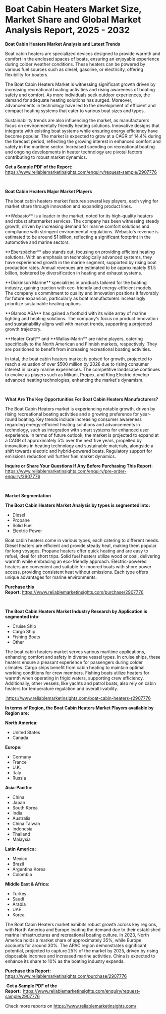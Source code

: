 <p><h1>Boat Cabin Heaters Market Size, Market Share and Global Market Analysis Report, 2025 - 2032</h1></p><p><strong>Boat Cabin Heaters Market Analysis and Latest Trends</strong></p>
<p><p>Boat cabin heaters are specialized devices designed to provide warmth and comfort in the enclosed spaces of boats, ensuring an enjoyable experience during colder weather conditions. These heaters can be powered by various fuel sources such as diesel, gasoline, or electricity, offering flexibility for boaters. </p><p>The Boat Cabin Heaters Market is witnessing significant growth driven by increasing recreational boating activities and rising awareness of boating safety and comfort. As more individuals seek outdoor experiences, the demand for adequate heating solutions has surged. Moreover, advancements in technology have led to the development of efficient and compact heating systems that cater to various boat sizes and types.</p><p>Sustainability trends are also influencing the market, as manufacturers focus on environmentally friendly heating solutions. Innovative designs that integrate with existing boat systems while ensuring energy efficiency have become popular. The market is expected to grow at a CAGR of 14.4% during the forecast period, reflecting the growing interest in enhanced comfort and safety in the maritime sector. Increased spending on recreational boating and ongoing developments in heater technology are pivotal factors contributing to robust market dynamics.</p></p>
<p><strong>Get a Sample PDF of the Report:&nbsp;</strong> <a href="https://www.reliablemarketinsights.com/enquiry/request-sample/2907776?utm_campaign=2951&utm_medium=2&utm_source=Github&utm_content=ia&utm_term=12032025&utm_id=boat-cabin-heaters">https://www.reliablemarketinsights.com/enquiry/request-sample/2907776</a></p>
<p>&nbsp;</p>
<p><strong>Boat Cabin Heaters Major Market Players</strong></p>
<p><p>The boat cabin heaters market features several key players, each vying for market share through innovation and expanding product lines. </p><p>**Webasto** is a leader in the market, noted for its high-quality heaters and robust aftermarket services. The company has been witnessing steady growth, driven by increasing demand for marine comfort solutions and compliance with stringent environmental regulations. Webasto's revenue is estimated to be around $1 billion, reflecting a significant footprint in the automotive and marine sectors.</p><p>**Eberspächer** also stands out, focusing on providing efficient heating solutions. With an emphasis on technologically advanced systems, they have experienced growth in the marine segment, supported by rising boat production rates. Annual revenues are estimated to be approximately $1.5 billion, bolstered by diversification in heating and exhaust systems.</p><p>**Dickinson Marine** specializes in products tailored for the boating industry, gaining traction with eco-friendly and energy-efficient models. The company's commitment to quality and innovation positions it favorably for future expansion, particularly as boat manufacturers increasingly prioritize sustainable heating options.</p><p>**Glamox ASA** has gained a foothold with its wide array of marine lighting and heating solutions. The company's focus on product innovation and sustainability aligns well with market trends, supporting a projected growth trajectory.</p><p>**Heater Craft** and **Wallas-Marin** are niche players, catering specifically to the North American and Finnish markets, respectively. They are positioned to benefit from increasing recreational boating activities.</p><p>In total, the boat cabin heaters market is poised for growth, projected to reach a valuation of over $500 million by 2028 due to rising consumer interest in luxury marine experiences. The competitive landscape continues to evolve as players such as Mikuni, Propex, and King Electric develop advanced heating technologies, enhancing the market's dynamism.</p></p>
<p>&nbsp;</p>
<p><strong>What Are The Key Opportunities For Boat Cabin Heaters Manufacturers?</strong></p>
<p><p>The Boat Cabin Heaters market is experiencing notable growth, driven by rising recreational boating activities and a growing preference for year-round boating. Key trends include increasing consumer awareness regarding energy-efficient heating solutions and advancements in technology, such as integration with smart systems for enhanced user experience. In terms of future outlook, the market is projected to expand at a CAGR of approximately 5% over the next five years, propelled by innovations in heating technology and sustainable materials, alongside a shift towards electric and hybrid-powered boats. Regulatory support for emissions reduction will further fuel market dynamics.</p></p>
<p><strong>Inquire or Share Your Questions If Any Before Purchasing This Report:</strong> <a href="https://www.reliablemarketinsights.com/enquiry/pre-order-enquiry/2907776?utm_campaign=2951&utm_medium=2&utm_source=Github&utm_content=ia&utm_term=12032025&utm_id=boat-cabin-heaters">https://www.reliablemarketinsights.com/enquiry/pre-order-enquiry/2907776</a></p>
<p>&nbsp;</p>
<p><strong>Market Segmentation</strong></p>
<p><strong>The Boat Cabin Heaters Market Analysis by types is segmented into:</strong></p>
<p><ul><li>Diesel</li><li>Propane</li><li>Solid Fuel</li><li>Electric Power</li></ul></p>
<p><p>Boat cabin heaters come in various types, each catering to different needs. Diesel heaters are efficient and provide steady heat, making them popular for long voyages. Propane heaters offer quick heating and are easy to refuel, ideal for short trips. Solid fuel heaters utilize wood or coal, delivering warmth while embracing an eco-friendly approach. Electric-powered heaters are convenient and suitable for moored boats with shore power access, providing consistent heat without emissions. Each type offers unique advantages for marine environments.</p></p>
<p><strong>Purchase this Report:&nbsp;</strong><a href="https://www.reliablemarketinsights.com/purchase/2907776?utm_campaign=2951&utm_medium=2&utm_source=Github&utm_content=ia&utm_term=12032025&utm_id=boat-cabin-heaters">https://www.reliablemarketinsights.com/purchase/2907776</a></p>
<p>&nbsp;</p>
<p><strong>The Boat Cabin Heaters Market Industry Research by Application is segmented into:</strong></p>
<p><ul><li>Cruise Ship</li><li>Cargo Ship</li><li>Fishing Boats</li><li>Other</li></ul></p>
<p><p>The boat cabin heaters market serves various maritime applications, enhancing comfort and safety in diverse vessel types. In cruise ships, these heaters ensure a pleasant experience for passengers during colder climates. Cargo ships benefit from cabin heating to maintain optimal working conditions for crew members. Fishing boats utilize heaters for warmth when operating in frigid waters, supporting crew efficiency. Additionally, other vessels, like yachts and patrol boats, also rely on cabin heaters for temperature regulation and overall livability.</p></p>
<p><a href="https://www.reliablemarketinsights.com/boat-cabin-heaters-r2907776?utm_campaign=2951&utm_medium=2&utm_source=Github&utm_content=ia&utm_term=12032025&utm_id=boat-cabin-heaters">&nbsp;https://www.reliablemarketinsights.com/boat-cabin-heaters-r2907776</a></p>
<p><strong>In terms of Region, the Boat Cabin Heaters Market Players available by Region are:</strong></p>
<p>
    <p> <strong> North America: </strong>
        <ul>
            <li>United States</li>
            <li>Canada</li>
        </ul>
        </p> 
    <p> <strong> Europe: </strong>
        <ul>
            <li>Germany</li>
            <li>France</li>
            <li>U.K.</li>
            <li>Italy</li>
            <li>Russia</li>
        </ul>
        </p> 
    <p> <strong> Asia-Pacific: </strong>
        <ul>
            <li>China</li>
            <li>Japan</li>
            <li>South Korea</li>
            <li>India</li>
            <li>Australia</li>
            <li>China Taiwan</li>
            <li>Indonesia</li>
            <li>Thailand</li>
            <li>Malaysia</li>
        </ul>
        </p> 
    <p> <strong> Latin America: </strong>
        <ul>
            <li>Mexico</li>
            <li>Brazil</li>
            <li>Argentina Korea</li>
            <li>Colombia</li>
        </ul>
        </p> 
    <p> <strong> Middle East & Africa: </strong>
        <ul>
            <li>Turkey</li>
            <li>Saudi</li>
            <li>Arabia</li>
            <li>UAE</li>
            <li>Korea</li>
        </ul>
    </p>
    </p>
<p><p>The Boat Cabin Heaters market exhibits robust growth across key regions, with North America and Europe leading the demand due to their established marine infrastructures and recreational boating culture. In 2023, North America holds a market share of approximately 35%, while Europe accounts for around 30%. The APAC region demonstrates significant potential, projected to capture 25% of the market by 2025, driven by rising disposable incomes and increased marine activities. China is expected to enhance its share to 10% as the boating industry expands.</p></p>
<p><strong>Purchase this Report: </strong><a href="https://www.reliablemarketinsights.com/purchase/2907776?utm_campaign=2951&utm_medium=2&utm_source=Github&utm_content=ia&utm_term=12032025&utm_id=boat-cabin-heaters">https://www.reliablemarketinsights.com/purchase/2907776</a></p>
<p>&nbsp;<strong>Get a Sample PDF of the Report:&nbsp;&nbsp;</strong><a href="https://www.reliablemarketinsights.com/enquiry/request-sample/2907776?utm_campaign=2951&utm_medium=2&utm_source=Github&utm_content=ia&utm_term=12032025&utm_id=boat-cabin-heaters">https://www.reliablemarketinsights.com/enquiry/request-sample/2907776</a></p>
<p><strong></strong></p>
<p>Check more reports on <a href="https://www.reliablemarketinsights.com/?utm_campaign=2951&utm_medium=2&utm_source=Github&utm_content=ia&utm_term=12032025&utm_id=boat-cabin-heaters">https://www.reliablemarketinsights.com/</a></p>